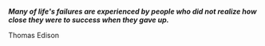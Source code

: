 _**Many of life's failures are experienced by people who did not realize how close they were to success when they gave up.**_

Thomas Edison